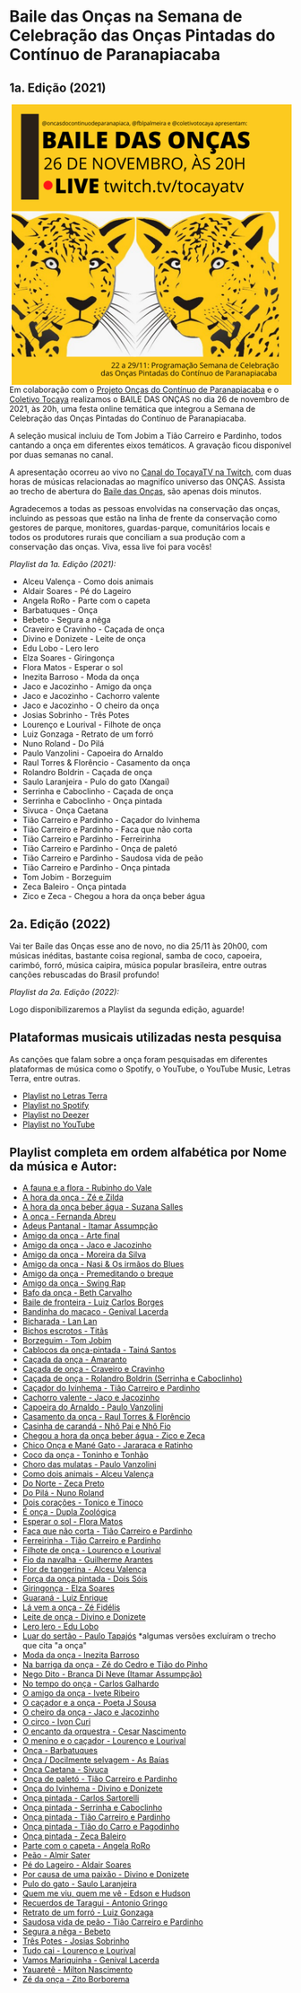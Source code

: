 # Baile das Onças na Semana de Celebração das Onças Pintadas do Contínuo de Paranapiacaba 

## 1a. Edição (2021)

<img src="https://github.com/fblpalmeira/Baile_das_Oncas/blob/main/data/BAILE%20DAS%20ONCAS.png" align="right" width = "500px"/>

Em colaboração com o [Projeto Onças do Contínuo de Paranapiacaba](<https://www.instagram.com/oncasdocontinuodeparanapiacaba/>) e o [Coletivo Tocaya](https://www.instagram.com/coletivotocaya/) realizamos o BAILE DAS ONÇAS no dia 26 de novembro de 2021, às 20h, uma festa online temática que integrou a Semana de Celebração das Onças Pintadas do Contínuo de Paranapiacaba. 

A seleção musical incluiu de Tom Jobim a Tião Carreiro e Pardinho, todos cantando a onça em diferentes eixos temáticos. A gravação ficou disponível por duas semanas no canal. 

A apresentação ocorreu ao vivo no [Canal do TocayaTV na Twitch](https://www.twitch.tv/tocayatv), com duas horas de músicas relacionadas ao magnifíco universo das ONÇAS. Assista ao trecho de abertura do [Baile das Onças](https://www.youtube.com/watch?v=x5NmfNjpP3g9), são apenas dois minutos.

Agradecemos a todas as pessoas envolvidas na conservação das onças, incluindo as pessoas que estão na linha de frente da conservação como gestores de parque, monitores, guardas-parque, comunitários locais e todos os produtores rurais que conciliam a sua produção com a conservação das onças. Viva, essa live foi para vocês!

*Playlist da 1a. Edição (2021):*

- Alceu Valença - Como dois animais
- Aldair Soares - Pé do Lageiro
- Angela RoRo - Parte com o capeta 
- Barbatuques - Onça
- Bebeto - Segura a nêga
- Craveiro e Cravinho - Caçada de onça
- Divino e Donizete - Leite de onça
- Edu Lobo - Lero lero 
- Elza Soares - Giringonça
- Flora Matos - Esperar o sol
- Inezita Barroso - Moda da onça
- Jaco e Jacozinho - Amigo da onça
- Jaco e Jacozinho - Cachorro valente
- Jaco e Jacozinho - O cheiro da onça
- Josias Sobrinho - Três Potes
- Lourenço e Lourival - Filhote de onça 
- Luiz Gonzaga - Retrato de um forró
- Nuno Roland - Do Pilá
- Paulo Vanzolini - Capoeira do Arnaldo 
- Raul Torres & Florêncio - Casamento da onça 
- Rolandro Boldrin - Caçada de onça
- Saulo Laranjeira - Pulo do gato (Xangai)
- Serrinha e Caboclinho - Caçada de onça
- Serrinha e Caboclinho - Onça pintada 
- Sivuca - Onça Caetana
- Tião Carreiro e Pardinho - Caçador do Ivinhema
- Tião Carreiro e Pardinho - Faca que não corta 
- Tião Carreiro e Pardinho - Ferreirinha
- Tião Carreiro e Pardinho - Onça de paletó
- Tião Carreiro e Pardinho - Saudosa vida de peão
- Tião Carreiro e Pardinho - Onça pintada
- Tom Jobim - Borzeguim 
- Zeca Baleiro - Onça pintada
- Zico e Zeca - Chegou a hora da onça beber água

## 2a. Edição (2022)

Vai ter Baile das Onças esse ano de novo, no dia 25/11 às 20h00, com músicas inéditas, bastante coisa regional, samba de coco, capoeira, carimbó, forró, música caipira, música popular brasileira, entre outras canções rebuscadas do Brasil profundo!

*Playlist da 2a. Edição (2022):*

Logo disponibilizaremos a Playlist da segunda edição, aguarde!

## Plataformas musicais utilizadas nesta pesquisa

As canções que falam sobre a onça foram pesquisadas em diferentes plataformas de música como o Spotify, o YouTube, o YouTube Music, Letras Terra, entre outras. 

- [Playlist no Letras Terra](https://www.letras.mus.br/membros/1318340/)
- [Playlist no Spotify](https://open.spotify.com/playlist/04HwA106yZORSAis4JLAoi?si=142aa44ff745464e)
- [Playlist no Deezer](https://deezer.page.link/mJ3ZqrzwrjgkB6vx5)
- [Playlist no YouTube](https://www.youtube.com/watch?v=x5NmfNjpP3g&list=PLpkpPeN39kxLiNkBvztCPfzgcyx96NQux)

## Playlist completa em ordem alfabética por Nome da música e Autor:

- [A fauna e a flora - Rubinho do Vale](https://www.letras.mus.br/rubinho-do-vale/1123218/)
- [A hora da onça - Zé e Zilda](https://discografiabrasileira.com.br/fonograma/75455/a-hora-da-onca) 
- [A hora da onça beber água - Suzana Salles](https://www.letras.mus.br/suzana-salles/384936/#album:suzana-salles-1994-1994)
- [A onça - Fernanda Abreu](https://www.letras.mus.br/fernanda-abreu/128710/)
- [Adeus Pantanal - Itamar Assumpção](https://www.letras.com/itamar-assumpcao/272396/)
- [Amigo da onça - Arte final](https://www.youtube.com/watch?v=0s8DwHY4P5U)
- [Amigo da onça - Jaco e Jacozinho](https://www.letras.mus.br/jaco-jacozinho/883318/)
- [Amigo da onça - Moreira da Silva](https://www.youtube.com/watch?v=GAEw0Len2Dc)
- [Amigo da onça - Nasi & Os irmãos do Blues](https://www.letras.mus.br/nasi-os-irmaos-do-blues/1123860/)
- [Amigo da onça - Premeditando o breque](https://www.youtube.com/watch?v=o73hR2UJSjY)
- [Amigo da onça - Swing Rap](https://www.youtube.com/watch?v=p6Klk_XPiMo)
- [Bafo da onça - Beth Carvalho](https://www.youtube.com/watch?v=ZUSchMcSzdM) 
- [Baile de fronteira - Luiz Carlos Borges](https://www.letras.mus.br/luiz-carlos-borges/495797/)
- [Bandinha do macaco - Genival Lacerda](https://www.letras.mus.br/genival-lacerda/1803304/)
- [Bicharada - Lan Lan](https://www.letras.mus.br/lan-lan/bicharada/)
- [Bichos escrotos - Titãs](https://www.letras.mus.br/titas/48960/)
- [Borzeguim  - Tom Jobim](https://www.letras.mus.br/tom-jobim/86158)
- [Cablocos da onça-pintada - Tainá Santos](https://www.letras.mus.br/taina-santos/caboclos-da-onca/)
- [Caçada da onça - Amaranto](https://www.letras.mus.br/amaranto/395478/)
- [Caçada de onça - Craveiro e Cravinho](https://www.letras.mus.br/craveiro-cravinho/1560459)
- [Caçada de onça - Rolandro Boldrin (Serrinha e Caboclinho)](https://www.letras.mus.br/rolando-boldrin/1902110)
- [Caçador do Ivinhema - Tião Carreiro e Pardinho](https://www.letras.mus.br/tiao-carreiro-e-pardinho/1583692)
- [Cachorro valente - Jaco e Jacozinho](https://www.letras.mus.br/jaco-jacozinho/883320)
- [Capoeira do Arnaldo - Paulo Vanzolini](https://www.letras.mus.br/paulo-vanzolini/397724)
- [Casamento da onça - Raul Torres & Florêncio](https://www.youtube.com/watch?v=8BobpvxZhmY)
- [Casinha de carandá - Nhô Pai e Nhô Fio](https://www.letras.mus.br/nho-pai-e-nho-fio/casinha-de-caranda/)
- [Chegou a hora da onça beber água - Zico e Zeca](https://www.letras.mus.br/zico-e-zeca/1715070)
- [Chico Onça e Mané Gato - Jararaca e Ratinho](https://discografiabrasileira.com.br/fonograma/48530/chico-onca-e-mane-gato) 
- [Coco da onça - Toninho e Tonhão](https://discografiabrasileira.com.br/fonograma/name/coco%20da%20on%C3%A7a/)
- [Choro das mulatas  - Paulo Vanzolini](https://www.letras.mus.br/paulo-vanzolini/1920514)
- [Como dois animais - Alceu Valença](https://www.letras.mus.br/alceu-valenca/44009)
- [Do Norte - Zeca Preto](https://www.letras.mus.br/zeca-preto/989885/)
- [Do Pilá - Nuno Roland](https://www.letras.mus.br/karina-buhr/do-pila/)
- [Dois corações - Tonico e Tinoco](https://www.letras.mus.br/tonico-e-tinoco/89820/)
- [É onça - Dupla Zoológica](https://www.youtube.com/watch?v=KxpCsg4W3yk)
- [Esperar o sol - Flora Matos](https://www.letras.mus.br/flora-matos/esperar-o-sol/)
- [Faca que não corta - Tião Carreiro e Pardinho](https://www.letras.mus.br/tiao-carreiro/1089161/)
- [Ferreirinha - Tião Carreiro e Pardinho](https://www.letras.mus.br/tiao-carreiro-e-pardinho/570795/)
- [Filhote de onça  - Lourenço e Lourival](https://www.letras.mus.br/lourenco-e-lourival/1194053)
- [Fio da navalha - Guilherme Arantes](https://www.letras.mus.br/guilherme-arantes/113493/)  
- [Flor de tangerina - Alceu Valença](https://www.letras.mus.br/alceu-valenca/400631)
- [Força da onça pintada - Dois Sóis](https://www.letras.mus.br/dois-sois/forca-da-onca-pintada/)
- [Giringonça - Elza Soares](https://www.letras.mus.br/elza-soares/1625966/)
- [Guaraná - Luiz Enrique](https://www.letras.mus.br/luiz-enrique/guarana/)
- [Lá vem a onça - Zé Fidélis](https://discografiabrasileira.com.br/composicao/149386/la-vem-a-onca)
- [Leite de onça - Divino e Donizete](https://www.letras.mus.br/divino-donizete/leite-de-onca)
- [Lero lero - Edu Lobo](https://www.letras.mus.br/edu-lobo/45625)
- [Luar do sertão  - Paulo Tapajós](https://discografiabrasileira.com.br/fonograma/117523/luar-do-sertao) *algumas versões excluíram o trecho que cita "a onça"
- [Moda da onça - Inezita Barroso](https://www.letras.mus.br/inezita-barroso/moda-da-onca)
- [Na barriga da onça - Zé do Cedro e Tião do Pinho](https://www.letras.mus.br/ze-do-cedro-tiao-pinho/na-barriga-da-onca/)
- [Nego Dito - Branca Di Neve (Itamar Assumpção)](https://www.letras.mus.br/branca-di-neve/1281260/)
- [No tempo do onça - Carlos Galhardo](https://www.letras.mus.br/carlos-galhardo/819774/)
- [O amigo da onça - Ivete Ribeiro](https://www.youtube.com/watch?v=QMkp9bjvMVw)
- [O caçador e a onça - Poeta J Sousa](https://www.letras.mus.br/poeta-j-sousa/o-cacador-e-a-onca/)
- [O cheiro da onça - Jaco e Jacozinho](https://www.letras.mus.br/jaco-jacozinho/1745471/)
- [O circo - Ivon Curi](https://www.letras.mus.br/ivon-curi/948424/)
- [O encanto da orquestra - Cesar Nascimento](https://www.youtube.com/watch?v=ITLrthVu9wU)
- [O menino e o caçador - Lourenço e Lourival](https://www.letras.mus.br/lourenco-e-lourival/849052/)
- [Onça - Barbatuques](https://www.letras.mus.br/barbatuques/1800276)
- [Onça / Docilmente selvagem - As Baías](https://www.letras.mus.br/as-baias/onca-docilmente-selvagem/)
- [Onça Caetana - Sivuca](https://www.letras.mus.br/sivuca/1527949/)
- [Onça de paletó - Tião Carreiro e Pardinho](https://www.letras.mus.br/tiao-carreiro-e-pardinho/1864931)
- [Onça do Ivinhema - Divino e Donizete](https://www.letras.mus.br/divino-donizete/onca-do-ivinhema/)
- [Onça pintada - Carlos Sartorelli](https://www.letras.mus.br/carlos-santorelli/1892221/)
- [Onça pintada - Serrinha e Caboclinho](https://www.letras.mus.br/serrinha-caboclinho/onca-pintada)
- [Onça pintada - Tião Carreiro e Pardinho](https://www.letras.mus.br/tiao-do-carro-pagodinho/onca-pintada)
- [Onça pintada - Tião do Carro e Pagodinho](https://www.letras.mus.br/tiao-do-carro-pagodinho/onca-pintada/)
- [Onça pintada - Zeca Baleiro](https://www.letras.mus.br/zeca-baleiro/onca-pintada)
- [Parte com o capeta - Angela RoRo](https://www.letras.mus.br/angela-ro-ro/parte-com-o-capeta)
- [Peão - Almir Sater](https://www.letras.mus.br/almir-sater/127233/)
- [Pé do Lageiro  - Aldair Soares](https://www.letras.mus.br/aldair-soares/pe-do-lageiro)
- [Por causa de uma paixão - Divino e Donizete](https://www.youtube.com/watch?v=hI_ld472RsA&list=PLr9gz_HDLw8O1bUUcpmYZYcyoNG6Ktiz9&index=11)
- [Pulo do gato - Saulo Laranjeira](https://www.letras.mus.br/saulo-laranjeira/1318628)
- [Quem me viu, quem me vê - Edson e Hudson](https://www.letras.mus.br/edson-e-hudson/quem-me-viu-quem-me-ve/)
- [Recuerdos de Taragui - Antonio Gringo](https://www.letras.mus.br/antonio-gringo/recuerdos-de-taragui/)
- [Retrato de um forró - Luiz Gonzaga](https://www.letras.mus.br/luiz-gonzaga/261218)
- [Saudosa vida de peão - Tião Carreiro e Pardinho](https://www.letras.mus.br/tiao-carreiro-e-pardinho/463388)
- [Segura a nêga - Bebeto](https://www.letras.mus.br/bebeto/209329)
- [Três Potes - Josias Sobrinho](https://www.youtube.com/watch?v=jyKtKyG3KgI)
- [Tudo cai - Lourenço e Lourival](https://www.letras.mus.br/lourenco-e-lourival/1895763/)
- [Vamos Mariquinha - Genival Lacerda](https://www.letras.mus.br/genival-lacerda/1814754/)
- [Yauaretê - Milton Nascimento](https://www.letras.mus.br/milton-nascimento/646479/)
- [Zé da onça - Zito Borborema](https://www.letras.mus.br/zito-borborema/ze-da-onca/)
